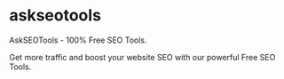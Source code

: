 # askseotools
AskSEOTools - 100% Free SEO Tools.

Get more traffic and boost your website SEO with our powerful Free SEO Tools.
